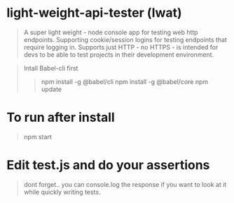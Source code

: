 # light-weight-api-tester (lwat)


> A super light weight - node console app for testing web http endpoints.  Supporting cookie/session logins for testing endpoints that require logging in. Supports just HTTP - no HTTPS - is intended for devs to be able to test projects in their development environment.


>Intall Babel-cli first
>> npm install -g @babel/cli
>> npm install -g @babel/core
>>npm update

# To run after install
>npm start

# Edit test.js and do your assertions 
> dont forget.. you can console.log the response if you want to look at it while quickly writing tests.